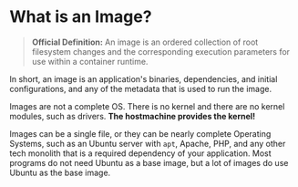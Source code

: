 # What is an Image?


> **Official Definition:**
> An image is an ordered collection of root filesystem changes and the
> corresponding execution parameters for use within a container runtime.

In short, an image is an application's binaries, dependencies, and initial configurations,
and any of the metadata that is used to run the image.

Images are not a complete OS. There is no kernel and there are no kernel
modules, such as drivers. **The hostmachine provides the kernel!**

Images can be a single file, or they can be nearly complete Operating Systems,
such as an Ubuntu server with `apt`, Apache, PHP, and any other tech monolith
that is a required dependency of your application. Most programs do not need
Ubuntu as a base image, but a lot of images do use Ubuntu as the base image.
